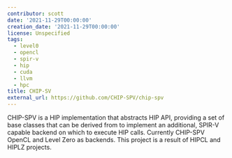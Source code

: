 ```yaml
---
contributor: scott
date: '2021-11-29T00:00:00'
creation_date: '2021-11-29T00:00:00'
license: Unspecified
tags:
  - level0
  - opencl
  - spir-v
  - hip
  - cuda
  - llvm
  - hpc
title: CHIP-SV
external_url: https://github.com/CHIP-SPV/chip-spv
---
```


CHIP-SPV is a HIP implementation that abstracts HIP API, providing a set of base classes that can be derived from to
implement an additional, SPIR-V capable backend on which to execute HIP calls. Currently CHIP-SPV OpenCL and Level Zero
as backends. This project is a result of HIPCL and HIPLZ projects.
